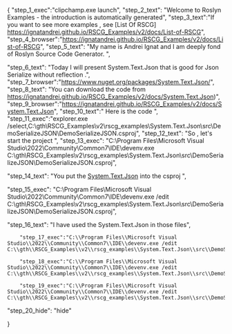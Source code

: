 {
    "step_1_exec":"clipchamp.exe launch",
    "step_2_text": "Welcome to Roslyn Examples - the introduction is automatically generated",
    "step_3_text":"If you want to see more examples , see  [List Of RSCG] https://ignatandrei.github.io/RSCG_Examples/v2/docs/List-of-RSCG",
    "step_4_browser":"https://ignatandrei.github.io/RSCG_Examples/v2/docs/List-of-RSCG",
    "step_5_text": "My name is Andrei Ignat and I am deeply fond of Roslyn Source Code Generator. ",

"step_6_text": "Today I will present System.Text.Json  that is good for Json Serialize without reflection .",
"step_7_browser":"https://www.nuget.org/packages/System.Text.Json/",
"step_8_text": "You can download the code from https://ignatandrei.github.io/RSCG_Examples/v2/docs/System.Text.Json)",
"step_9_browser":"https://ignatandrei.github.io/RSCG_Examples/v2/docs/System.Text.Json",
"step_10_text":" Here is the code ",
"step_11_exec":"explorer.exe /select,C:\\gth\\RSCG_Examples\\v2\\rscg_examples\\System.Text.Json\\src\\DemoSerializeJSON\\DemoSerializeJSON.csproj",
"step_12_text": "So , let's start the project ",
"step_13_exec": "C:\\Program Files\\Microsoft Visual Studio\\2022\\Community\\Common7\\IDE\\devenv.exe C:\\gth\\RSCG_Examples\\v2\\rscg_examples\\System.Text.Json\\src\\DemoSerializeJSON\\DemoSerializeJSON.csproj",

"step_14_text": "You put the  [System.Text.Json](https://www.nuget.org/packages/System.Text.Json/) into the csproj ",

"step_15_exec": "C:\\Program Files\\Microsoft Visual Studio\\2022\\Community\\Common7\\IDE\\devenv.exe /edit C:\\gth\\RSCG_Examples\\v2\\rscg_examples\\System.Text.Json\\src\\DemoSerializeJSON\\DemoSerializeJSON.csproj",

"step_16_text": "I have used the System.Text.Json in those files",


        "step_17_exec":"C:\\Program Files\\Microsoft Visual Studio\\2022\\Community\\Common7\\IDE\\devenv.exe /edit C:\\gth\\RSCG_Examples\\v2\\rscg_examples\\System.Text.Json\\src\\DemoSerializeJSON\\OptionsExampleContext.cs",
    
        "step_18_exec":"C:\\Program Files\\Microsoft Visual Studio\\2022\\Community\\Common7\\IDE\\devenv.exe /edit C:\\gth\\RSCG_Examples\\v2\\rscg_examples\\System.Text.Json\\src\\DemoSerializeJSON\\WeatherForecast.cs",
    
        "step_19_exec":"C:\\Program Files\\Microsoft Visual Studio\\2022\\Community\\Common7\\IDE\\devenv.exe /edit C:\\gth\\RSCG_Examples\\v2\\rscg_examples\\System.Text.Json\\src\\DemoSerializeJSON\\Program.cs",
    
"step_20_hide": "hide"


}